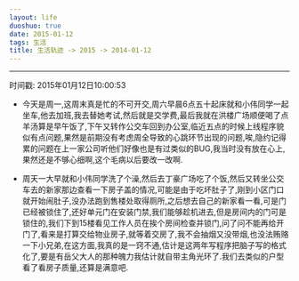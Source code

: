 ```yaml
---
layout: life
duoshuo: true
date: 2015-01-12
tags: 生活
title: 生活轨迹 -> 2015 -> 2014-01-12
---
```


******

时间戳: 2015年01月12日10:00:53

* 今天是周一,这周末真是忙的不可开交,周六早晨6点五十起床就和小伟同学一起坐车,他去加班,我去替她考试,然后就是交学费,最后我就在洪楼广场顺便喝了点羊汤算是早午饭了,下午又转作公交车回到办公室,临近五点的时候上线程序貌似有点问题,果然是前期没有考虑周全导致的心跳环节出现的问题,唉,隐约记得累的问题在上一家公司听他们好像也是有过类似的BUG,我当时没有放在心上,果然还是不够心细啊,这个毛病以后要改一改啊.

* 周天一大早就和小伟同学洗了个澡,然后去丁豪广场吃了个饭,然后又转坐公交车去的新家那边查看一下房子盖的情况,可能是由于吃坏肚子了,刚到小区门口就开始闹肚子,没办法跑到售楼处取得厕所,之后想去自己的新家看一看,可是门已经被锁住了,还好单元门在安装门禁,我们能够趁机进去,但是房间内的门可是锁住的,我们下到15楼看见工作人员在挨个房间检查并锁门,问了问不能再给开门了,看来是打算交给物业房子,就等着交房了,我不会抽烟又没带烟,也没法贿赂一下小兄弟,在这方面,我真的是一窍不通,估计是这两年写程序把脑子写的格式化了,要是有岳父大人的那种魄力我估计就自带主角光环了.我们去类似的户型看了看房子质量,还算是满意吧.
